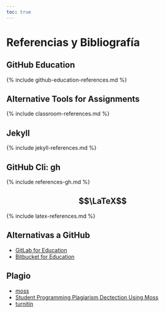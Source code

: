 ```yaml
---
toc: true
---
```


# Referencias y Bibliografía

## GitHub Education

{% include github-education-references.md %}

## Alternative Tools for Assignments

{% include classroom-references.md %}

## Jekyll

{% include jekyll-references.md %}

## GitHub Cli: gh

{% include references-gh.md  %}

## $$\LaTeX$$

{% include latex-references.md %}

## Alternativas a GitHub

* [GitLab for Education](https://about.gitlab.com/solutions/education/)
* [Bitbucket for Education](https://bitbucket.org/product/en/education)

## Plagio

* <a href="https://theory.stanford.edu/~aiken/moss/" target="_blank" rel="noopener noreferrer">moss</a>
* <a href="http://lightonphiri.org/blog/student-programming-plagiarism-dectection-using-moss" target="_blank" rel="noopener noreferrer">Student Programming Plagiarism Dectection Using Moss</a>
* <a href="http://turnitin.com/es/" target="_blank" rel="noopener noreferrer">turnitin</a>
